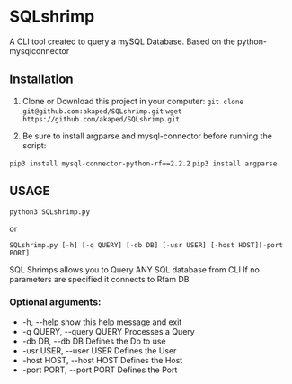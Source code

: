 # SQLshrimp
A CLI tool created to query a mySQL Database. Based on the python-mysqlconnector

## Installation 

1) Clone or Download this project in your computer:
`git clone git@github.com:akaped/SQLshrimp.git`
`wget https://github.com/akaped/SQLshrimp.git `

2) Be sure to install argparse and mysql-connector before running the script:

`pip3 install mysql-connector-python-rf==2.2.2`
`pip3 install argparse`



## USAGE

`python3 SQLshrimp.py`

or


`SQLshrimp.py [-h] [-q QUERY] [-db DB] [-usr USER] [-host HOST][-port PORT]`

  SQL Shrimps allows you to Query ANY SQL database from CLI
 If no parameters are specified it connects to Rfam DB

### Optional arguments:
*  -h, --help            show this help message and exit
*  -q QUERY, --query QUERY Processes a Query
*  -db DB, --db DB         Defines the Db to use
*  -usr USER, --user USER  Defines the User
*  -host HOST, --host HOST Defines the Host
*  -port PORT, --port PORT Defines the Port
